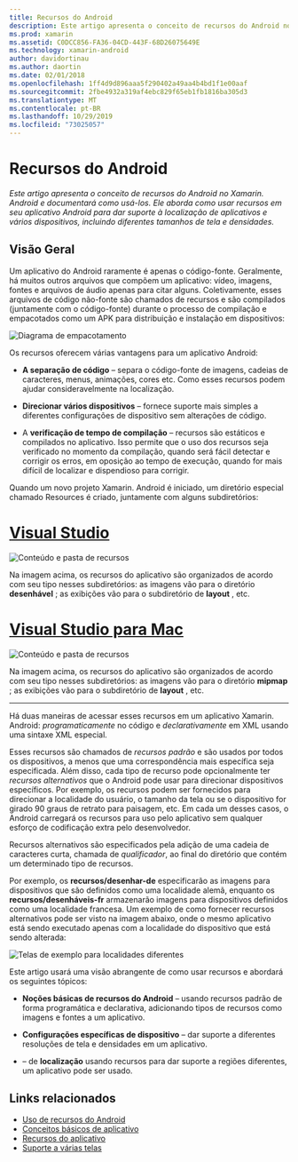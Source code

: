 ```yaml
---
title: Recursos do Android
description: Este artigo apresenta o conceito de recursos do Android no Xamarin. Android e documentará como usá-los. Ele aborda como usar recursos em seu aplicativo Android para dar suporte à localização de aplicativos e vários dispositivos, incluindo diferentes tamanhos de tela e densidades.
ms.prod: xamarin
ms.assetid: C0DCC856-FA36-04CD-443F-68D26075649E
ms.technology: xamarin-android
author: davidortinau
ms.author: daortin
ms.date: 02/01/2018
ms.openlocfilehash: 1ff4d9d896aaa5f290402a49aa4b4bd1f1e00aaf
ms.sourcegitcommit: 2fbe4932a319af4ebc829f65eb1fb1816ba305d3
ms.translationtype: MT
ms.contentlocale: pt-BR
ms.lasthandoff: 10/29/2019
ms.locfileid: "73025057"
---
```

# <a name="android-resources"></a>Recursos do Android

_Este artigo apresenta o conceito de recursos do Android no Xamarin. Android e documentará como usá-los. Ele aborda como usar recursos em seu aplicativo Android para dar suporte à localização de aplicativos e vários dispositivos, incluindo diferentes tamanhos de tela e densidades._

## <a name="overview"></a>Visão Geral

Um aplicativo do Android raramente é apenas o código-fonte. Geralmente, há muitos outros arquivos que compõem um aplicativo: vídeo, imagens, fontes e arquivos de áudio apenas para citar alguns. Coletivamente, esses arquivos de código não-fonte são chamados de recursos e são compilados (juntamente com o código-fonte) durante o processo de compilação e empacotados como um APK para distribuição e instalação em dispositivos:

![Diagrama de empacotamento](images/packaging-diagram.png)

Os recursos oferecem várias vantagens para um aplicativo Android:

- **A separação de código** &ndash; separa o código-fonte de imagens, cadeias de caracteres, menus, animações, cores etc. Como esses recursos podem ajudar consideravelmente na localização.

- **Direcionar vários dispositivos** &ndash; fornece suporte mais simples a diferentes configurações de dispositivo sem alterações de código.

- A **verificação de tempo de compilação** &ndash; recursos são estáticos e compilados no aplicativo. Isso permite que o uso dos recursos seja verificado no momento da compilação, quando será fácil detectar e corrigir os erros, em oposição ao tempo de execução, quando for mais difícil de localizar e dispendioso para corrigir.

Quando um novo projeto Xamarin. Android é iniciado, um diretório especial chamado Resources é criado, juntamente com alguns subdiretórios:

# <a name="visual-studiotabwindows"></a>[Visual Studio](#tab/windows)

![Conteúdo e pasta de recursos](images/resources-folder-vs.png)

Na imagem acima, os recursos do aplicativo são organizados de acordo com seu tipo nesses subdiretórios: as imagens vão para o diretório **desenhável** ; as exibições vão para o subdiretório de **layout** , etc.

# <a name="visual-studio-for-mactabmacos"></a>[Visual Studio para Mac](#tab/macos)

![Conteúdo e pasta de recursos](images/resources-folder-xs.png)

Na imagem acima, os recursos do aplicativo são organizados de acordo com seu tipo nesses subdiretórios: as imagens vão para o diretório **mipmap** ; as exibições vão para o subdiretório de **layout** , etc.

-----

Há duas maneiras de acessar esses recursos em um aplicativo Xamarin. Android: *programaticamente* no código e *declarativamente* em XML usando uma sintaxe XML especial.

Esses recursos são chamados de *recursos padrão* e são usados por todos os dispositivos, a menos que uma correspondência mais específica seja especificada. Além disso, cada tipo de recurso pode opcionalmente ter *recursos alternativos* que o Android pode usar para direcionar dispositivos específicos. Por exemplo, os recursos podem ser fornecidos para direcionar a localidade do usuário, o tamanho da tela ou se o dispositivo for girado 90 graus de retrato para paisagem, etc. Em cada um desses casos, o Android carregará os recursos para uso pelo aplicativo sem qualquer esforço de codificação extra pelo desenvolvedor.

Recursos alternativos são especificados pela adição de uma cadeia de caracteres curta, chamada de *qualificador*, ao final do diretório que contém um determinado tipo de recursos.

Por exemplo, os **recursos/desenhar-de** especificarão as imagens para dispositivos que são definidos como uma localidade alemã, enquanto os **recursos/desenháveis-fr** armazenarão imagens para dispositivos definidos como uma localidade francesa. Um exemplo de como fornecer recursos alternativos pode ser visto na imagem abaixo, onde o mesmo aplicativo está sendo executado apenas com a localidade do dispositivo que está sendo alterada:

![Telas de exemplo para localidades diferentes](images/localized-screenshots.png)

Este artigo usará uma visão abrangente de como usar recursos e abordará os seguintes tópicos:

- **Noções básicas de recursos do Android** &ndash; usando recursos padrão de forma programática e declarativa, adicionando tipos de recursos como imagens e fontes a um aplicativo.

- **Configurações específicas de dispositivo** &ndash; dar suporte a diferentes resoluções de tela e densidades em um aplicativo.

- &ndash; de **localização** usando recursos para dar suporte a regiões diferentes, um aplicativo pode ser usado.

## <a name="related-links"></a>Links relacionados

- [Uso de recursos do Android](~/android/app-fundamentals/resources-in-android/android-assets.md)
- [Conceitos básicos de aplicativo](https://developer.android.com/guide/topics/fundamentals.html)
- [Recursos do aplicativo](https://developer.android.com/guide/topics/resources/index.html)
- [Suporte a várias telas](https://developer.android.com/guide/practices/screens_support.html)
